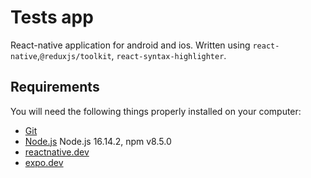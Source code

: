# Tests app

React-native application for android and ios. Written using `react-native`,`@reduxjs/toolkit`, `react-syntax-highlighter`.

## Requirements

You will need the following things properly installed on your computer:

* [Git](https://git-scm.com/)
* [Node.js](https://nodejs.org/) Node.js 16.14.2, npm v8.5.0
* [reactnative.dev](https://facebook.github.io/create-react-app/)
* [expo.dev](https://expo.dev/)